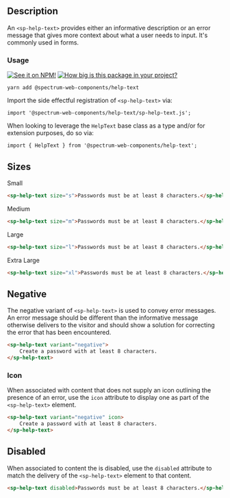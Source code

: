## Description

An `<sp-help-text>` provides either an informative description or an error message that gives more context about what a user needs to input. It's commonly used in forms.

### Usage

[![See it on NPM!](https://img.shields.io/npm/v/@spectrum-web-components/help-text?style=for-the-badge)](https://www.npmjs.com/package/@spectrum-web-components/help-text)
[![How big is this package in your project?](https://img.shields.io/bundlephobia/minzip/@spectrum-web-components/help-text?style=for-the-badge)](https://bundlephobia.com/result?p=@spectrum-web-components/help-text)

```
yarn add @spectrum-web-components/help-text
```

Import the side effectful registration of `<sp-help-text>` via:

```
import '@spectrum-web-components/help-text/sp-help-text.js';
```

When looking to leverage the `HelpText` base class as a type and/or for extension purposes, do so via:

```
import { HelpText } from '@spectrum-web-components/help-text';
```

## Sizes

<sp-tabs selected="m" auto label="Size Attribute Options">
<sp-tab value="s">Small</sp-tab>
<sp-tab-panel value="s">

```html
<sp-help-text size="s">Passwords must be at least 8 characters.</sp-help-text>
```

</sp-tab-panel>
<sp-tab value="m">Medium</sp-tab>
<sp-tab-panel value="m">

```html
<sp-help-text size="m">Passwords must be at least 8 characters.</sp-help-text>
```

</sp-tab-panel>
<sp-tab value="l">Large</sp-tab>
<sp-tab-panel value="l">

```html
<sp-help-text size="l">Passwords must be at least 8 characters.</sp-help-text>
```

</sp-tab-panel>
<sp-tab value="xl">Extra Large</sp-tab>
<sp-tab-panel value="xl">

```html
<sp-help-text size="xl">Passwords must be at least 8 characters.</sp-help-text>
```

</sp-tab-panel>
</sp-tabs>

## Negative

The negative variant of `<sp-help-text>` is used to convey error messages. An error message should be different than the informative message otherwise delivers to the visitor and should show a solution for correcting the error that has been encountered.

```html
<sp-help-text variant="negative">
    Create a password with at least 8 characters.
</sp-help-text>
```

### Icon

When associated with content that does not supply an icon outlining the presence of an error, use the `icon` attribute to display one as part of the `<sp-help-text>` element.

```html
<sp-help-text variant="negative" icon>
    Create a password with at least 8 characters.
</sp-help-text>
```

## Disabled

When associated to content the is disabled, use the `disabled` attribute to match the delivery of the `<sp-help-text>` element to that content.

```html
<sp-help-text disabled>Passwords must be at least 8 characters.</sp-help-text>
```
